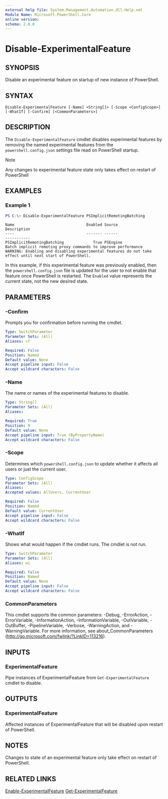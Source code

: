 ```yaml
---
external help file: System.Management.Automation.dll-Help.xml
Module Name: Microsoft.PowerShell.Core
online version:
schema: 2.0.0
---
```


# Disable-ExperimentalFeature

## SYNOPSIS
Disable an experimental feature on startup of new instance of PowerShell.

## SYNTAX
```
Disable-ExperimentalFeature [-Name] <String[]> [-Scope <ConfigScope>] [-WhatIf] [-Confirm] [<CommonParameters>]
```

## DESCRIPTION
The `Disable-ExperimentalFeature` cmdlet disables experimental features by removing the named
experimental features from the `powershell.config.json` settings file read on PowerShell startup.

> [!NOTE]
> Any changes to experimental feature state only takes effect on restart of PowerShell

## EXAMPLES

### Example 1
```powershell
PS C:\> Disable-ExperimentalFeature PSImplicitRemotingBatching
```

```output
Name                                Enabled Source                              Description
----                                ------- ------                              -----------
PSImplicitRemotingBatching             True PSEngine                            Batch implicit remoting proxy commands to improve performance
WARNING: Enabling and disabling experimental features do not take effect until next start of PowerShell.
```

In this example, if this experimental feature was previously enabled, then the `powershell.config.json`
file is updated for the user to not enable that feature once PowerShell is restarted.
The `Enabled` value represents the current state, not the new desired state.

## PARAMETERS

### -Confirm
Prompts you for confirmation before running the cmdlet.

```yaml
Type: SwitchParameter
Parameter Sets: (All)
Aliases: cf

Required: False
Position: Named
Default value: None
Accept pipeline input: False
Accept wildcard characters: False
```

### -Name
The name or names of the experimental features to disable.

```yaml
Type: String[]
Parameter Sets: (All)
Aliases:

Required: True
Position: 0
Default value: None
Accept pipeline input: True (ByPropertyName)
Accept wildcard characters: False
```

### -Scope
Determines which `powershell.config.json` to update whether it affects all users or
just the current user.

```yaml
Type: ConfigScope
Parameter Sets: (All)
Aliases:
Accepted values: AllUsers, CurrentUser

Required: False
Position: Named
Default value: CurrentUser
Accept pipeline input: False
Accept wildcard characters: False
```

### -WhatIf
Shows what would happen if the cmdlet runs.
The cmdlet is not run.

```yaml
Type: SwitchParameter
Parameter Sets: (All)
Aliases: wi

Required: False
Position: Named
Default value: None
Accept pipeline input: False
Accept wildcard characters: False
```

### CommonParameters
This cmdlet supports the common parameters: -Debug, -ErrorAction, -ErrorVariable, -InformationAction, -InformationVariable, -OutVariable, -OutBuffer, -PipelineVariable, -Verbose, -WarningAction, and -WarningVariable.
For more information, see about_CommonParameters (http://go.microsoft.com/fwlink/?LinkID=113216).

## INPUTS

### ExperimentalFeature

Pipe instances of ExperimentalFeature from `Get-ExperimentalFeature` cmdlet to disable.

## OUTPUTS

### ExperimentalFeature

Affected instances of ExperimentalFeature that will be disabled upon restart of PowerShell.

## NOTES

Changes to state of an experimental feature only take effect on restart of PowerShell.

## RELATED LINKS

[Enable-ExperimentalFeature](Enable-ExperimentalFeature.md)
[Get-ExperimentalFeature](Get-ExperimentalFeature.md)
